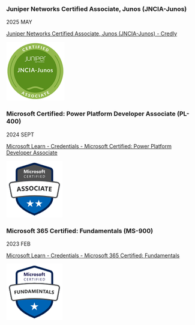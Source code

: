 ### Juniper Networks Certified Associate, Junos (JNCIA-Junos)

2025 MAY

[Juniper Networks Certified Associate, Junos (JNCIA-Junos) - Credly](https://www.credly.com/badges/858e4f1f-781c-4a29-9eb2-0675529f72d7)

![Juniper Networks Certified Associate, Junos (JNCIA-Junos) Badge](JNCIA-Junos.png)

### Microsoft Certified: Power Platform Developer Associate (PL-400)

2024 SEPT

[Microsoft Learn - Credentials - Microsoft Certified: Power Platform Developer Associate](https://learn.microsoft.com/en-us/users/victorwitkamp-3261/credentials/6fb6277ef8c4af7d)

![Microsoft Certified: Power Platform Developer Associate (PL-400) Badge](PL-400.png)

### Microsoft 365 Certified: Fundamentals (MS-900)

2023 FEB

[Microsoft Learn - Credentials - Microsoft 365 Certified: Fundamentals](https://learn.microsoft.com/en-us/users/victorwitkamp-3261/credentials/abb6a40714512066)

![Microsoft 365 Certified: Fundamentals (MS-900) Badge](MS-900.png)